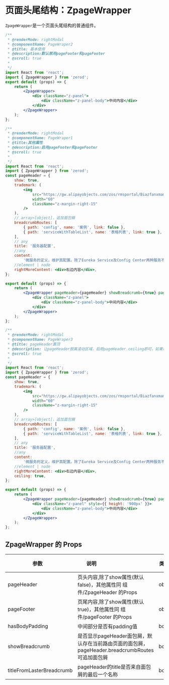 <!-- @routePath:/HOC-doc/ZpageWraperHOC-doc -->

# 页面头尾结构：ZpageWrapper

`ZpageWrapper`是一个页面头尾结构的普通组件。

```jsx
/**
 * @renderMode: rightModal
 * @componentName: PageWraper2
 * @title: 基本使用
 * @description:默认禁用pageFooter和pageFooter
 * @scroll: true
 *
 */
import React from 'react';
import { ZpageWrapper } from 'zerod';
export default (props) => {
    return (
        <ZpageWrapper>
            <div className="z-panel">
                <div className="z-panel-body">中间内容</div>
            </div>
        </ZpageWrapper>
    );
};
```

```jsx
/**
 * @renderMode: rightModal
 * @componentName: PageWraper1
 * @title:其他属性
 * @description:启用pageFooter和pageFooter
 * @scroll: true
 *
 */
import React from 'react';
import { ZpageWrapper } from 'zerod';
const pageHeader = {
    show: true,
    trademark: (
        <img
            src="https://gw.alipayobjects.com/zos/rmsportal/BiazfanxmamNRoxxVxka.png"
            width="60"
            className="z-margin-right-15"
        />
    ),
    // array>[object]，追加面包屑
    breadcrumbRoutes: [
        { path: 'config', name: '案例', link: false },
        { path: 'serviceWithTableList', name: '表格列表', link: true },
    ],
    // any
    title: '服务器配置',
    //any
    content:
        '微服务的定义，维护其配置。除了Eureka Service及Config Center两种服务不在这里配置，其他服务都必须在此定义和配置！',
    //element | node
    rightMoreContent: <div>右边内容</div>,
};

export default (props) => {
    return (
        <ZpageWrapper pageHeader={pageHeader} showBreadcrumb={true} pageFooter={{ show: true }}>
            <div className="z-panel">
                <div className="z-panel-body">中间内容</div>
            </div>
        </ZpageWrapper>
    );
};
```

```jsx
/**
 * @renderMode: rightModal
 * @componentName: PageWraper3
 * @title: pageHeader置顶
 * @description: 让pageHeader脱离滚动区域，启用pageHeader.ceiling即可，如果在路由组件中，不能在路由配置中开启 keepAlive
 * @scroll: true
 *
 */
import React from 'react';
import { ZpageWrapper } from 'zerod';
const pageHeader = {
    show: true,
    trademark: (
        <img
            src="https://gw.alipayobjects.com/zos/rmsportal/BiazfanxmamNRoxxVxka.png"
            width="60"
            className="z-margin-right-15"
        />
    ),
    // array>[object]，追加面包屑
    breadcrumbRoutes: [
        { path: 'config', name: '案例', link: false },
        { path: 'serviceWithTableList', name: '表格列表', link: true },
    ],
    // any
    title: '服务器配置',
    //any
    content:
        '微服务的定义，维护其配置。除了Eureka Service及Config Center两种服务不在这里配置，其他服务都必须在此定义和配置！',
    //element | node
    rightMoreContent: <div>右边内容</div>,
    ceiling: true,
};

export default (props) => {
    return (
        <ZpageWrapper pageHeader={pageHeader} showBreadcrumb={true} pageFooter={{ show: true }}>
            <div className="z-panel" style={{ height: '900px' }}>
                <div className="z-panel-body">中间内容</div>
            </div>
        </ZpageWrapper>
    );
};
```

## ZpageWrapper 的 Props

<!-- prettier-ignore-start -->
<!-- SOMETHING AUTO-GENERATED BY TOOLS - START -->

| 参数              | 说明                                                                 | 类型       | 默认值 |
| ----------------- | -------------------------------------------------------------------- | ---------- | ------ |
| pageHeader | 页头内容,除了show属性(默认false)，其他属性同 <span class="z-history-href" data-path="/main/component-doc/ZpageHeader-doc">组件/ZpageHeader</span> 的Props | object |--|
| pageFooter | 页尾内容,除了show属性(默认true)，其他属性同 <span class="z-history-href" data-path="/main/component-doc/ZpageFooter-doc">组件/pageFooter</span> 的Props | object | -- |
| hasBodyPadding | 中间部分是否有padding值 | boolean | true |
| showBreadcrumb | 是否显示pageHeader面包屑，默认存在当前路由页面的面包屑，pageHeader.breadcrumbRoutes可追加面包屑 | boolean | false |
| titleFromLasterBreadcrumb | pageHeader的title是否来自面包屑的最后一个名称 | boolean | false |

<!-- SOMETHING AUTO-GENERATED BY TOOLS - END -->
<!-- prettier-ignore-end -->
